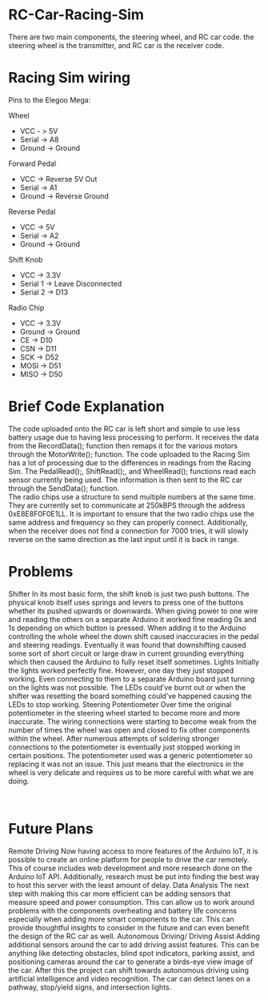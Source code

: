 # RC-Car-Racing-Sim
There are two main components, the steering wheel, and RC car code. the steering wheel is the transmitter, and RC car is the receiver code. 

# Racing Sim wiring
Pins to the Elegoo Mega: 

Wheel 	
* VCC - > 5V 
* Serial -> A8 
* Ground -> Ground 

Forward Pedal 	
* VCC -> Reverse 5V Out 
* Serial -> A1 
* Ground -> Reverse Ground 

Reverse Pedal 	
* VCC -> 5V 
* Serial -> A2 
* Ground -> Ground 

Shift Knob 	
* VCC -> 3.3V 
* Serial 1 -> Leave Disconnected 
* Serial 2 -> D13 

Radio Chip 	
* VCC -> 3.3V 
* Ground -> Ground 
* CE -> D10 
* CSN -> D11 
* SCK -> D52 
* MOSI -> D51 
* MISO -> D50 

# Brief Code Explanation 
The code uploaded onto the RC car is left short and simple to use less battery usage due to having less processing to perform. It receives the data from the RecordData(); function then remaps it for the various motors through the MotorWrite(); function. 
The code uploaded to the Racing Sim has a lot of processing due to the differences in readings from the Racing Sim. The PedalRead();, ShiftRead();, and WheelRead(); functions read each sensor currently being used. The information is then sent to the RC car through the SendData(); function.  
The radio chips use a structure to send multiple numbers at the same time. They are currently set to communicate at 250kBPS through the address 0xE8E8F0F0E1LL. It is important to ensure that the two radio chips use the same address and frequency so they can properly connect. 
Additionally, when the receiver does not find a connection for 7000 tries, it will slowly reverse on the same direction as the last input until it is back in range. 
 
# Problems 
Shifter 
 	In its most basic form, the shift knob is just two push buttons. The physical knob itself uses springs and levers to press one of the buttons whether its pushed upwards or downwards. When giving power to one wire and reading the others on a separate Arduino it worked fine reading 0s and 1s depending on which button is pressed. When adding it to the Arduino controlling the whole wheel the down shift caused inaccuracies in the pedal and steering readings. Eventually it was found that downshifting caused some sort of short circuit or large draw in current grounding everything which then caused the Arduino to fully reset itself sometimes. 
Lights 
 	Initially the lights worked perfectly fine. However, one day they just stopped working. 
Even connecting to them to a separate Arduino board just turning on the lights was not possible. The LEDs could’ve burnt out or when the shifter was resetting the board something could’ve happened causing the LEDs to stop working. 
Steering Potentiometer 
 	Over time the original potentiometer in the steering wheel started to become more and more inaccurate. The wiring connections were starting to become weak from the number of times the wheel was open and closed to fix other components within the wheel. After numerous attempts of soldering stronger connections to the potentiometer is eventually just stopped working in certain positions. The potentiometer used was a generic potentiometer so replacing it was not an issue. This just means that the electronics in the wheel is very delicate and requires us to be more careful with what we are doing. 
 	 
 
# Future Plans 
Remote Driving 
 	Now having access to more features of the Arduino IoT, it is possible to create an online platform for people to drive the car remotely. This of course includes web development and more research done on the Arduino IoT API. Additionally, research must be put into finding the best way to host this server with the least amount of delay. 
Data Analysis 
 	The next step with making this car more efficient can be adding sensors that measure speed and power consumption. This can allow us to work around problems with the components overheating and battery life concerns especially when adding more smart components to the car. This can provide thoughtful insights to consider in the future and can even benefit the design of the RC car as well. 
Autonomous Driving/ Driving Assist 
 	Adding additional sensors around the car to add driving assist features. This can be anything like detecting obstacles, blind spot indicators, parking assist, and positioning cameras around the car to generate a birds-eye view image of the car. After this the project can shift towards autonomous driving using artificial intelligence and video recognition. The car can detect lanes on a pathway, stop/yield signs, and intersection lights. 

